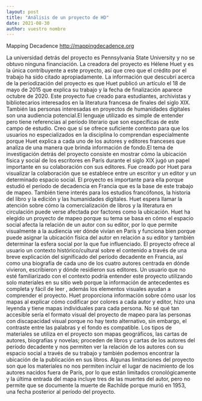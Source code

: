 ```yaml
---
layout: post
title: "Análisis de un proyecto de HD"
date: 2021-08-30
author: vuestro nombre
---
```



Mapping Decadence
http://mappingdecadence.org 

La universidad detrás del proyecto es Pennsylvania State University y no se obtuvo ninguna financiación. La creadora del proyecto es Hélene Huet y es la única contribuyente a este proyecto, así que creo que el crédito por el trabajo ha sido citado apropiadamente. La información que descubrí acerca de la periodización del proyecto es que Huet publicó un artículo el 18 de mayo de 2015 que explica su trabajo y la fecha de finalización aparece octubre de 2020. Este proyecto fue creado para estudiantes, archivistas y bibliotecarios interesados en la literatura francesa de finales del siglo XIX. También las personas interesadas en proyectos de humanidades digitales son una audiencia potencial.El lenguaje utilizado es simple de entender pero tiene referencias al período literario que son específicas de este campo de estudio. Creo que sí se ofrece suficiente contexto para que los usuarios no especializados en la disciplina lo comprendan especialmente porque Huet explica a cada uno de los autores y editores franceses que analiza de una manera que brinda información de fondo.El tema de investigación detrás del proyecto consiste en mostrar cómo la ubicación física y social de los escritores en París durante el siglo XIX jugó un papel importante en su colaboración con sus editores. Fue creado por Huet para visualizar  la colaboración que se establece entre un escritor y un editor y un determinado espacio social. El proyecto es importante para ella porque estudió el período de decadencia en Francia que es la base de este trabajo de mapeo. También tiene interés para los estudios francófonos, la historia del libro y la edición y las humanidades digitales. Huet espera llamar la atención sobre cómo la comercialización de libros y la literatura en circulación puede verse afectada por factores como la ubicación. Huet ha elegido un proyecto de mapeo porque su tema se basa en cómo el espacio social afecta la relación de un autor con su editor, por lo que permite visualmente a la audiencia ver dónde vivían en París y funciona bien porque puede asignar la ubicación física del autor en relación a su editor y también determinar la esfera social por la que fue influenciado. El proyecto ofrece al usuario un contexto histórico/cultural sobre el contenido a través de  una breve explicación del significado del período decadente en Francia, así como una biografía de cada uno de los cuatro autores centrada en dónde vivieron, escribieron y dónde residieron sus editores. Un usuario que no esté familiarizado con el contexto podría entender este proyecto utilizando solo materiales en su sitio web porque la información de antecedentes es completa y fácil de leer , además los elementos visuales ayudan a comprender el proyecto. Huet proporciona información sobre cómo usar los mapas al explicar cómo codificar por colores a cada autor y editor, hizo una leyenda y tiene mapas individuales para cada persona. No sé qué tan accesible sería el formato visual del proyecto de mapeo para las personas con discapacidad visual porque no hay texto alternativo, sin embargo, el contraste entre las palabras y el fondo es compatible. Los tipos de materiales se utiliza en el proyecto son mapas geográficos, las cartas de autores, biografías y novelas; proceden de libros y cartas de los autores del período decadente y nos permiten ver la relación de los autores con su espacio social a través de su trabajo y también podemos encontrar la ubicación de la publicación en sus libros. Algunas limitaciones del proyecto son que los materiales no nos permiten incluir el lugar de nacimiento de los autores nacidos fuera de París, por lo que están limitados cronológicamente y la última entrada del mapa incluye tres de las muertes del autor, pero no permite que se documente la muerte de Rachilde porque murió en 1953, una fecha posterior al período del proyecto. 


